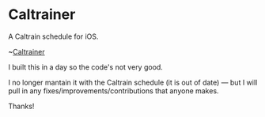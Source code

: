 Caltrainer
==========

A Caltrain schedule for iOS.

~[Caltrainer](http://a4.mzstatic.com/us/r1000/083/Purple/03/b6/a1/mzl.ixflicaf.320x480-75.jpg)

I built this in a day so the code's not very good.

I no longer mantain it with the Caltrain schedule (it is out of date) — but I will pull in any fixes/improvements/contributions that anyone makes.

Thanks!
